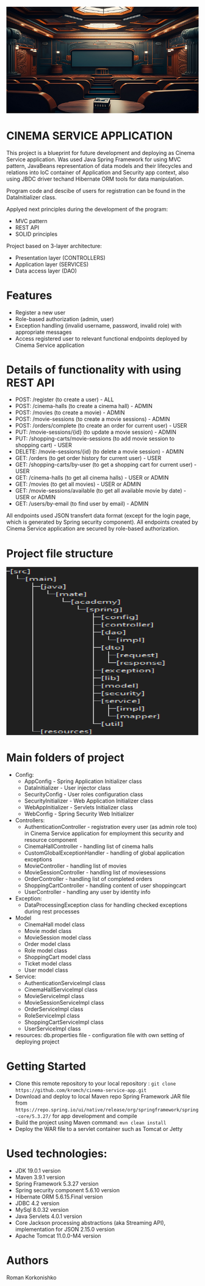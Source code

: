 ![alt text](https://raw.githubusercontent.com/kromch/cinema-service-app/master/cinema-hall-interior.png)
# CINEMA SERVICE APPLICATION

This project is a blueprint for future development and deploying as Cinema Service application. 
Was used Java Spring Framework for using MVC pattern, JavaBeans representation of data models and their lifecycles and relations into IoC container of Application and Security app context, also using JBDC driver techand Hibernate ORM tools for data manipulation.

Program code and descibe of users for registration can be found in the DataInitializer class.

Applyed next principles during the development of the program:
- MVC pattern
- REST API
- SOLID principles

Project based on 3-layer architecture:
- Presentation layer (CONTROLLERS)
- Application layer (SERVICES)
- Data access layer (DAO)

# Features
- Register a new user
- Role-based authorization (admin, user) 
- Exception handling (invalid username, password, invalid role) with appropriate messages
- Access registered user to relevant functional endpoints deployed by Cinema Service application

# Details of functionality with using REST API
- POST: /register (to create a user) - ALL
- POST: /cinema-halls (to create a cinema hall) - ADMIN
- POST: /movies (to create a movie) - ADMIN
- POST: /movie-sessions (to create a movie sessions) - ADMIN
- POST: /orders/complete (to create an order for current user) - USER
- PUT: /movie-sessions/{id} (to update a movie session) - ADMIN
- PUT: /shopping-carts/movie-sessions (to add movie session to shopping cart) - USER
- DELETE: /movie-sessions/{id} (to delete a movie session) - ADMIN
- GET: /orders (to get order history for current user) - USER
- GET: /shopping-carts/by-user (to get a shopping cart for current user) - USER
- GET: /cinema-halls (to get all cinema halls) - USER or ADMIN
- GET: /movies (to get all movies) - USER or ADMIN
- GET: /movie-sessions/available (to get all available movie by date) - USER or ADMIN
- GET: /users/by-email (to find user by email) - ADMIN

All endpoints used JSON transfert data format (except for the login page, which is generated by Spring security component). All endpoints created by Cinema Service application are secured by role-based authorization. 

# Project file structure
![alt text](https://raw.githubusercontent.com/kromch/cinema-service-app/master/struct.png)

# Main folders of project  
- Config:
	- AppConfig - Spring Application Initializer class
	- DataInitializer - User injector class
	- SecurityConfig - User roles configuration class
	- SecurityInitializer - Web Application Initializer class
	- WebAppInitializer - Servlets Initializer class 
	- WebConfig - Spring Security Web Initializer
- Controllers: 
	- AuthenticationController - registration every user (as admin role too) in Cinema Service application for employment this security and resource component
	- CinemaHallController - handling list of cinema halls
	- CustomGlobalExceptionHandler - handling of global application exceptions
	- MovieController - handling list of movies
	- MovieSessionController - handling list of moviesessions
	- OrderController - handling list of completed orders
	- ShoppingCartController - handling content of user shoppingcart 
	- UserController - handling any user by identity info
- Exception:
	- DataProcessingException class for handling checked exceptions during rest processes
- Model
	- CinemaHall model class
	- Movie model class 
	- MovieSession model class
	- Order model class
	- Role model class
	- ShoppingCart model class 
	- Ticket model class
	- User model class		
- Service:
	- AuthenticationServiceImpl class
	- CinemaHallServiceImpl class
	- MovieServiceImpl class
	- MovieSessionServiceImpl class
	- OrderServiceImpl class 
	- RoleServiceImpl class
	- ShoppingCartServiceImpl class
	- UserServiceImpl class		
- resources: db.properties file - configuration file with own setting of deploying project

# Getting Started
- Clone this remote repository to your local repository : `git clone https://github.com/kromch/cinema-service-app.git`
- Download and deploy to local Maven repo Spring Framework JAR file from `https://repo.spring.io/ui/native/release/org/springframework/spring-core/5.3.27/` for app development and compile
- Build the project using Maven command: `mvn clean install`
- Deploy the WAR file to a servlet container such as Tomcat or Jetty

# Used technologies:
- JDK 19.0.1 version
- Maven 3.9.1 version
- Spring Framework 5.3.27 version
- Spring security component 5.6.10 version
- Hibernate ORM 5.6.15.Final version
- JDBC 4.2 version
- MySql 8.0.32 version
- Java Servlets 4.0.1 version
- Core Jackson processing abstractions (aka Streaming API), implementation for JSON 2.15.0 version
- Apache Tomcat 11.0.0-M4 version

# Authors
Roman Korkonishko
